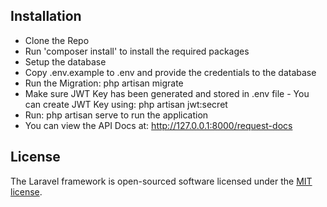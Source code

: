 ## Installation
- Clone the Repo
- Run 'composer install' to install the required packages
- Setup the database
- Copy .env.example to .env and provide the credentials to the database
- Run the Migration: php artisan migrate
- Make sure JWT Key has been generated and stored in .env file - You can create JWT Key using: php artisan jwt:secret
- Run: php artisan serve to run the application
- You can view the API Docs at: http://127.0.0.1:8000/request-docs



## License

The Laravel framework is open-sourced software licensed under the [MIT license](https://opensource.org/licenses/MIT).

